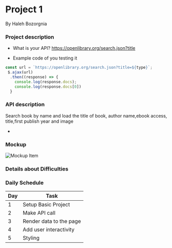 # Project 1

By Haleh Bozorgnia

### Project description

- What is your API?
  https://openlibrary.org/search.json?title

- Example code of you testing it

```js
const url = `https://openlibrary.org/search.json?title=${type}`;
 $.ajax(url)
  .then((response) => {
    console.log(response.docs);
    console.log(response.docs[0])
  }
```

### API description

Search book by name and load the title of book, author name,ebook access, title,first publish year and image

-

### Mockup

![Mockup Item]()

### Details about Difficulties

### Daily Schedule

| Day | Task                    |
| --- | ----------------------- |
| 1   | Setup Basic Project     |
| 2   | Make API call           |
| 3   | Render data to the page |
| 4   | Add user interactivity  |
| 5   | Styling                 |
